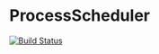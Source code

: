# ProcessScheduler

[![Build Status](https://travis-ci.org/homerooliveira/ProcessScheduler.svg?branch=master)](https://travis-ci.org/homerooliveira/ProcessScheduler)

